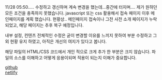 11/28 05:50..... 수정하고 갱신하며 계속 변경을 했는데...중간에 터지며.... 제가 원하던 모든 조건을 충족하지 못했습니다.
javascript 또는 css 활용해서 접속 페이지 이후 메인페이지를 계획 했습니다.
현황상.. 메인페이지 접속이나 그전 사전 소개 페이지가 누락 되었고,
해당 페이지는 추후 복구 예정입니다.

내부 설정, 컨텐츠 전체적인 수정은 굳이 변경할 이유를 느끼지 못하여 부분 수정하고 그외 현황 유지 하였고,
아직은 개선의 여지가 있다고 봅니다.

해당 파일의 HTML/CSS 코드에서 개인 적으로 크게 추가 한 부분은 크지 않습니다.
파일의 소스를 이해하고 어떻게 응용이되며 적용이 되는지 이해가 중요합니다.


[github](https://gleensea.github.io/HTMLCSSHardCoding)<br>
[netlify](https://leeyt0402.netlify.app)
